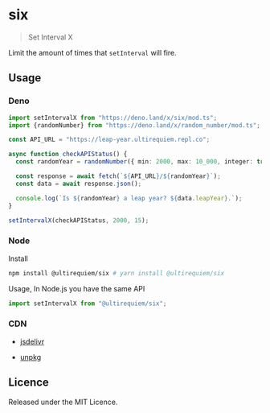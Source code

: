 # six

> Set Interval X

Limit the amount of times that `setInterval` will fire.

## Usage

### Deno

```typescript
import setIntervalX from "https://deno.land/x/six/mod.ts";
import {randomNumber} from "https://deno.land/x/random_number/mod.ts";

const API_URL = "https://leap-year.ultirequiem.repl.co";

async function checkAPIStatus() {
  const randomYear = randomNumber({ min: 2000, max: 10_000, integer: true });

  const response = await fetch(`${API_URL}/${randomYear}`);
  const data = await response.json();

  console.log(`Is ${randomYear} a leap year? ${data.leapYear}.`);
}

setIntervalX(checkAPIStatus, 2000, 15);
```

### Node

Install

```sh
npm install @ultirequiem/six # yarn install @ultirequiem/six
```

Usage, In Node.js you have the same API

```javascript
import setIntervalX from "@ultirequiem/six";
```

### CDN

- [jsdelivr](https://cdn.jsdelivr.net/npm/@ultirequiem/six)

- [unpkg](https://unpkg.com/@ultirequiem/six)

## Licence

Released under the MIT Licence.
